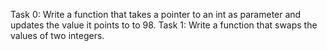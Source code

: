 Task 0: Write a function that takes a pointer to an int as parameter and updates the value it points to to 98.
Task 1: Write a function that swaps the values of two integers.
